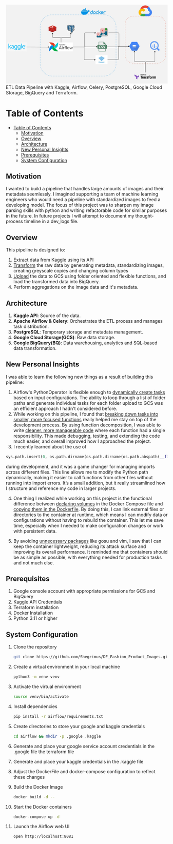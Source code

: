 ![Architecture](assets/archi.jpg)\
ETL Data Pipeline with Kaggle, Airflow, Celery, PostgreSQL, Google Cloud Storage, BigQuery and Terraform.

# Table of Contents

- [Table of Contents](#table-of-contents)
  - [Motivation](#motivation)
  - [Overview](#overview)
  - [Architecture](#architecture)
  - [New Personal Insights](#new-personal-insights)
  - [Prerequisites](#prerequisites)
  - [System Configuration](#system-configuration)

## Motivation
I wanted to build a pipeline that handles large amounts of images and their metadata seemlessly. I imagined supporting a team of machine learning engineers who would need a pipeline with standardized images to feed a developing model. The focus of this project was to sharpen my image parsing skills with python and writing refactorable code for similar purposes in the future. In future projects I will attempt to document my thought-process timeline in a dev_logs file.

## Overview
This pipeline is designed to:
1. [Extract](https://github.com/Shegzimus/DE_Fashion_Product_Images/blob/master/assets/Extract.png) data from Kaggle using its API
2. [Transform](https://github.com/Shegzimus/DE_Fashion_Product_Images/blob/master/assets/transform.png) the raw data by generating metadata, standardizing images, creating greyscale copies and changing column types
3. [Upload](https://github.com/Shegzimus/DE_Fashion_Product_Images/blob/master/assets/load.png) the data to GCS using folder oriented and flexible functions, and load the transformed data into BigQuery.
4. Perform aggregations on the image data and it's metadata.


## Architecture

1. **Kaggle API**: Source of the data.
2. **Apache Airflow & Celery**: Orchestrates the ETL process and manages task distribution.
3. **PostgreSQL**: Temporary storage and metadata management.
4. **Google Cloud Storage(GCS)**: Raw data storage.
5. **Google BigQuery(BQ)**: Data warehousing, analytics and SQL-based data transformation.

## New Personal Insights
I was able to learn the following new things as a result of building this pipeline:
1. Airflow's PythonOperator is flexible enough to [dynamically create tasks](https://github.com/Shegzimus/DE_Fashion_Product_Images/blob/95586fd0742ab4b83cca844da5ba46d2b37babe8/airflow/dags/load_dag.py#L59) based on input configurations. The ability to loop through a list of folder paths and generate individual tasks for each folder upload to GCS was an efficient approach I hadn't considered before.
2. While working on this pipeline, I found that [breaking down tasks into smaller, more focused functions](https://www.youtube.com/watch?v=rXjf8eiGsSI) really helped me stay on top of the development process. By using function decomposition, I was able to write [cleaner, more manageable code](https://github.com/Shegzimus/DE_Fashion_Product_Images/blob/master/airflow/pipelines/load.py) where each function had a single responsibility. This made debugging, testing, and extending the code much easier, and overall improved how I approached the project.
3. I recently learned about the use of 
```python
sys.path.insert(0, os.path.dirname(os.path.dirname(os.path.abspath(__file__))))
``` 
during development, and it was a game changer for managing imports across different files. This line allows me to modify the Python path dynamically, making it easier to call functions from other files without running into import errors. It’s a small addition, but it really streamlined how I structure and reference my code in larger projects.

4. One thing I realized while working on this project is the functional difference between [declaring volumes](https://github.com/Shegzimus/DE_Fashion_Product_Images/blob/b3507388b648b905d4eb46bff856d4be296fd684/airflow/docker-compose.yml#L10) in the Docker Compose file and [copying them in the Dockerfile](https://github.com/Shegzimus/DE_Fashion_Product_Images/blob/b3507388b648b905d4eb46bff856d4be296fd684/airflow/DockerFile#L44). By doing this, I can link external files or directories to the container at runtime, which means I can modify data or configurations without having to rebuild the container. This let me save time, especially when I needed to make configuration changes or work with persistent data.
   
5. By avoiding [unnecessary packages](https://github.com/Shegzimus/DE_Fashion_Product_Images/blob/b3507388b648b905d4eb46bff856d4be296fd684/airflow/DockerFile#L39) like gosu and vim, I saw that I can keep the container lightweight, reducing its attack surface and improving its overall performance. It reminded me that containers should be as simple as possible, with everything needed for production tasks and not much else.

## Prerequisites
1. Google console account with appropriate permissions for GCS and BigQuery
2. Kaggle API Credentials
3. Terraform installation
4. Docker Installation
5. Python 3.11 or higher

## System Configuration
1. Clone the repository
    ```bash
    git clone https://github.com/Shegzimus/DE_Fashion_Product_Images.git
    ```

2. Create a virtual environment in your local machine
    ```bash
    python3 -m venv venv
    ```


3. Activate the virtual environment
    ```bash
    source venv/bin/activate
    ```

4. Install dependencies
   ```bash
   pip install -r airflow/requirements.txt
   ```

5. Create directories to store your google and kaggle credentials
   ```bash
   cd airflow && mkdir -p .google .kaggle

   ```

6. Generate and place your google service account credentials in the .google file the terraform file

7. Generate and place your kaggle credentials in the .kaggle file

8. Adjust the DockerFile and docker-compose configuration to reflect these changes

9.  Build the Docker Image
    ```bash
    docker build -d --
    ```

10. Start the Docker containers
    ```bash
    docker-compose up -d
    ```

11. Launch the Airflow web UI
    ```bash
    open http://localhost:8081
    ```